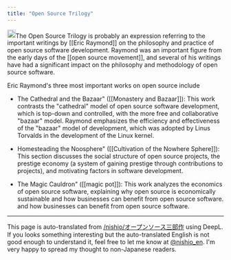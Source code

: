 ```yaml
---
title: "Open Source Trilogy"
---
```


<img src='https://scrapbox.io/api/pages/nishio-en/gpt/icon' alt='gpt.icon' height="19.5"/>The Open Source Trilogy is probably an expression referring to the important writings by [[Eric Raymond]] on the philosophy and practice of open source software development. Raymond was an important figure from the early days of the [[open source movement]], and several of his writings have had a significant impact on the philosophy and methodology of open source software.

Eric Raymond's three most important works on open source include

- The Cathedral and the Bazaar" ([[Monastery and Bazaar]]): This work contrasts the "cathedral" model of open source software development, which is top-down and controlled, with the more free and collaborative "bazaar" model. Raymond emphasizes the efficiency and effectiveness of the "bazaar" model of development, which was adopted by Linus Torvalds in the development of the Linux kernel.

- Homesteading the Noosphere" ([[Cultivation of the Nowhere Sphere]]): This section discusses the social structure of open source projects, the prestige economy (a system of gaining prestige through contributions to projects), and motivating factors in software development.

- The Magic Cauldron" ([[magic pot]]): This work analyzes the economics of open source software, explaining why open source is economically sustainable and how businesses can benefit from open source software. and how businesses can benefit from open source software.

---
This page is auto-translated from [/nishio/オープンソース三部作](https://scrapbox.io/nishio/オープンソース三部作) using DeepL. If you looks something interesting but the auto-translated English is not good enough to understand it, feel free to let me know at [@nishio_en](https://twitter.com/nishio_en). I'm very happy to spread my thought to non-Japanese readers.